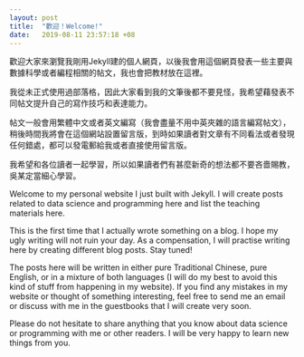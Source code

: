 ```yaml
---
layout: post
title:  "歡迎！Welcome!"
date:   2019-08-11 23:57:18 +08
---
```

歡迎大家來瀏覽我剛用Jekyll建的個人網頁，以後我會用這個網頁發表一些主要與數據科學或者編程相關的帖文，我也會把教材放在這裡。

我從未正式使用過部落格，因此大家看到我的文筆後都不要見怪，我希望藉發表不同帖文提升自己的寫作技巧和表達能力。

帖文一般會用繁體中文或者英文編寫（我會盡量不用中英夾雜的語言編寫帖文），稍後時間我將會在這個網站設置留言版，到時如果讀者對文章有不同看法或者發現任何錯處，都可以發電郵給我或者直接使用留言版。

我希望和各位讀者一起學習，所以如果讀者們有甚麼新奇的想法都不要吝嗇賜教，吳某定當細心學習。

Welcome to my personal website I just built with Jekyll.
I will create posts related to data science and programming here and list the teaching materials here.

This is the first time that I actually wrote something on a blog.
I hope my ugly writing will not ruin your day.
As a compensation, I will practise writing here by creating different blog posts. Stay tuned!

The posts here will be written in either pure Traditional Chinese, pure English, or in a mixture of both languages (I will do my best to avoid this kind of stuff from happening in my website).
If you find any mistakes in my website or thought of something interesting, feel free to send me an email or discuss with me in the guestbooks that I will create very soon.

Please do not hesitate to share anything that you know about data science or programming with me or other readers.
I will be very happy to learn new things from you.
